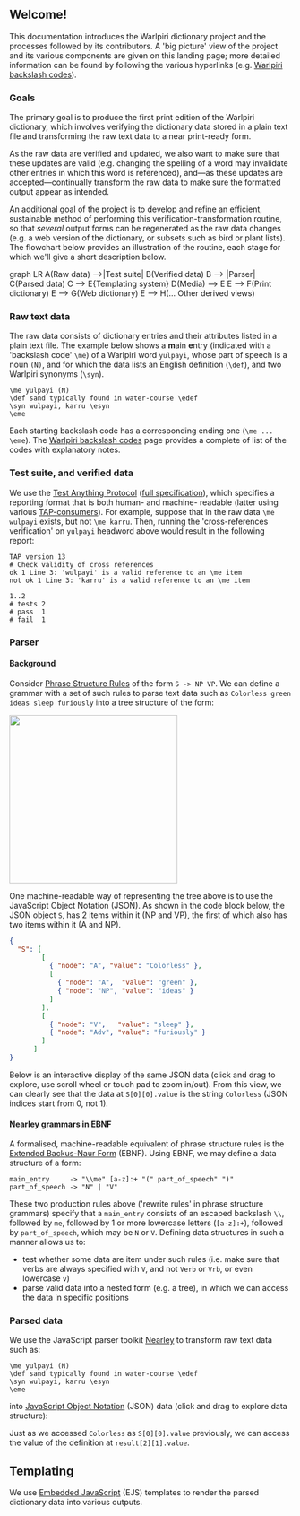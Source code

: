 <link rel="stylesheet" type="text/css" href="https://rawgit.com/ivan111/vtree/master/css/vtree.css">
<style>svg.vtree { width:100%; height:500px; box-shadow:none; }</style>

<script src="https://cdnjs.cloudflare.com/ajax/libs/d3/3.5.17/d3.min.js"></script>
<script src="https://rawgit.com/ivan111/vtree/master/dist/vtree.js"></script>

<script type="text/javascript">
function displayVTree(json_data, svg_container) {
	var vt   = new VTree(document.getElementById(svg_container)),
	reader   = new VTree.reader.Object(),
	     s   = document.getElementById(json_data).innerText,
	jsonData = JSON.parse(s),
	    data = reader.read(jsonData)

	vt.data(data).update()
}
</script>

## Welcome!

This documentation introduces the Warlpiri dictionary project and the processes followed by its contributors. A 'big picture' view of the project and its various components are given on this landing page; more detailed information can be found by following the various hyperlinks (e.g. [Warlpiri backslash codes](wbp-backslash-codes)).

### Goals

The primary goal is to produce the first print edition of the Warlpiri dictionary, which involves verifying the dictionary data stored in a plain text file and transforming the raw text data to a near print-ready form.

As the raw data are verified and updated, we also want to make sure that these updates are valid (e.g. changing the spelling of a word may invalidate other entries in which this word is referenced), and—as these updates are accepted—continually transform the raw data to make sure the formatted output appear as intended.

An additional goal of the project is to develop and refine an efficient, sustainable method of performing this verification-transformation routine, so that *several* output forms can be regenerated as the raw data changes (e.g. a web version of the dictionary, or subsets such as bird or plant lists).
The flowchart below provides an illustration of the routine, each stage for which we'll give a short description below.

<div class="mermaid">
graph LR
A(Raw data) -->|Test suite| B(Verified data)
B --> |Parser| C(Parsed data)
C --> E{Templating system}
D(Media) --> E
E --> F(Print dictionary)
E --> G(Web dictionary)
E --> H(... Other derived views)
</div>

<script src="https://unpkg.com/mermaid@7.1.0/dist/mermaid.min.js"></script>
<script>mermaid.initialize({startOnLoad:true});</script>

### Raw text data

The raw data consists of dictionary entries and their attributes listed in a plain text file.
The example below shows a **m**ain **e**ntry (indicated with a 'backslash code' `\me`) of a Warlpiri word `yulpayi`, whose part of speech is a noun `(N)`, and for which the data lists an English definition (`\def`), and two Warlpiri synonyms (`\syn`).

```
\me yulpayi (N)
\def sand typically found in water-course \edef
\syn wulpayi, karru \esyn
\eme
```

Each starting backslash code has a corresponding ending one (`\me ... \eme`).
The [Warlpiri backslash codes](wbp-backslash-codes) page provides a complete of list of the codes with explanatory notes.

### Test suite, and verified data

We use the [Test Anything Protocol](http://testanything.org/) ([full specification](http://testanything.org/tap-version-13-specification.html)), which specifies a reporting format that is both human- and machine- readable (latter using various [TAP-consumers](http://testanything.org/consumers.html)).
For example, suppose that in the raw data `\me wulpayi` exists, but not `\me karru`. Then, running the 'cross-references verification' on `yulpayi` headword above would result in the following report:

```
TAP version 13
# Check validity of cross references
ok 1 Line 3: 'wulpayi' is a valid reference to an \me item
not ok 1 Line 3: 'karru' is a valid reference to an \me item

1..2
# tests 2
# pass  1
# fail  1
```

### Parser

#### Background

Consider [Phrase Structure Rules](https://en.wikipedia.org/wiki/Phrase_structure_rules) of the form `S -> NP VP`. We can define a grammar with a set of such rules to parse text data such as `Colorless green ideas sleep furiously` into a tree structure of the form:

<img width="300" src="https://upload.wikimedia.org/wikipedia/commons/8/82/Cgisf-tgg.svg">

One machine-readable way of representing the tree above is to use the JavaScript Object Notation (JSON). As shown in the code block below, the JSON object `S`, has 2 items within it (NP and VP), the first of which also has two items within it (A and NP).

```json
{
  "S": [
        [
          { "node": "A", "value": "Colorless" },
          [
            { "node": "A",  "value": "green" },
            { "node": "NP", "value": "ideas" }
          ]
        ],
        [
          { "node": "V",   "value": "sleep" },
          { "node": "Adv", "value": "furiously" }
        ]
      ]
}
```

Below is an interactive display of the same JSON data (click and drag to explore, use scroll wheel or touch pad to zoom in/out).
From this view, we can clearly see that the data at `S[0][0].value` is the string `Colorless` (JSON indices start from 0, not 1).

<div id="colorless-json" style="display:none">
{"S":[[{"node":"A","value":"Colorless"},[{"node":"A","value":"green"},{"node":"NP","value":"ideas"}]],[{"node":"V","value":"sleep"},{"node":"Adv","value":"furiously"}]]}
</div>
<div id="colorless-viz"></div>
<script>
displayVTree("colorless-json", "colorless-viz")
</script>

#### Nearley grammars in EBNF 

A formalised, machine-readable equivalent of phrase structure rules is the [Extended Backus-Naur Form](https://en.wikipedia.org/wiki/Backus%E2%80%93Naur_form) (EBNF). Using EBNF, we may define a data structure of a form:

```ne
main_entry     -> "\\me" [a-z]:+ "(" part_of_speech" ")"
part_of_speech -> "N" | "V"
``` 

These two production rules above ('rewrite rules' in phrase structure grammars) specify that a `main_entry` consists of an escaped backslash `\\`, followed by `me`, followed by 1 or more lowercase letters (`[a-z]:+`), followed by `part_of_speech`, which may be `N` or `V`.
Defining data structures in such a manner allows us to:

- test whether some data are item under such rules (i.e. make sure that verbs are always specified with `V`, and not `Verb` or `Vrb`, or even lowercase `v`)
- parse valid data into a nested form (e.g. a tree), in which we can access the data in specific positions

### Parsed data

We use the JavaScript parser toolkit [Nearley](https://nearley.js.org/) to transform raw text data such as:

```
\me yulpayi (N)
\def sand typically found in water-course \edef
\syn wulpayi, karru \esyn
\eme
```

into [JavaScript Object Notation](https://www.json.org/) (JSON) data (click and drag to explore data structure):

<div id="tree-json" style="display:none">
{"result":[{"type":"code","value":"me","text":"\\me ","offset":0,"lineBreaks":0,"line":1,"col":1},{"type":"line_data","value":"yulpayi (N)","text":"yulpayi (N)\n","offset":4,"lineBreaks":1,"line":1,"col":5},[{"type":"code","value":"def","text":"\\def ","offset":16,"lineBreaks":0,"line":2,"col":1},{"type":"line_data","value":"sand typically found in water-course","text":"sand typically found in water-course ","offset":21,"lineBreaks":0,"line":2,"col":6},{"type":"code","value":"edef","text":"\\edef\n","offset":58,"lineBreaks":0,"line":2,"col":43}],[{"type":"code","value":"syn","text":"\\syn ","offset":64,"lineBreaks":0,"line":2,"col":49},{"type":"line_data","value":"wulpayi, karru","text":"wulpayi, karru ","offset":69,"lineBreaks":0,"line":2,"col":54},{"type":"code","value":"esyn","text":"\\esyn\n","offset":84,"lineBreaks":0,"line":2,"col":69}],{"type":"code","value":"eme","text":"\\eme\n","offset":90,"lineBreaks":0,"line":2,"col":75}]}</div>
<div id="tree-viz"></div>
<script>displayVTree("tree-json", "tree-viz")</script>

Just as we accessed `Colorless` as `S[0][0].value` previously, we can access the value of the definition at `result[2][1].value`.

## Templating

We use [Embedded JavaScript](http://ejs.co/) (EJS) templates to render the parsed dictionary data into various outputs.
